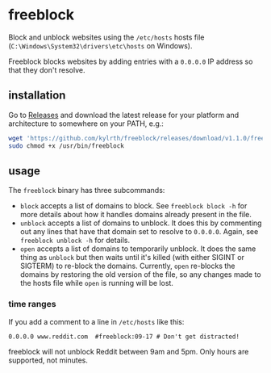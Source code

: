 # freeblock

Block and unblock websites using the `/etc/hosts` hosts file (`C:\Windows\System32\drivers\etc\hosts` on Windows).

Freeblock blocks websites by adding entries with a `0.0.0.0` IP address so that they don't resolve.

## installation

Go to [Releases](https://github.com/kylrth/freeblock/releases) and download the latest release for your platform and architecture to somewhere on your PATH, e.g.:

```sh
wget 'https://github.com/kylrth/freeblock/releases/download/v1.1.0/freeblock-linux-amd64' -O - | sudo tee /usr/bin/freeblock > /dev/null
sudo chmod +x /usr/bin/freeblock
```

## usage

The `freeblock` binary has three subcommands:

- `block` accepts a list of domains to block. See `freeblock block -h` for more details about how it handles domains already present in the file.
- `unblock` accepts a list of domains to unblock. It does this by commenting out any lines that have that domain set to resolve to `0.0.0.0`. Again, see `freeblock unblock -h` for details.
- `open` accepts a list of domains to temporarily unblock. It does the same thing as `unblock` but then waits until it's killed (with either SIGINT or SIGTERM) to re-block the domains. Currently, `open` re-blocks the domains by restoring the old version of the file, so any changes made to the hosts file while `open` is running will be lost.

### time ranges

If you add a comment to a line in `/etc/hosts` like this:

```hosts
0.0.0.0 www.reddit.com  #freeblock:09-17 # Don't get distracted!
```

freeblock will not unblock Reddit between 9am and 5pm. Only hours are supported, not minutes.
